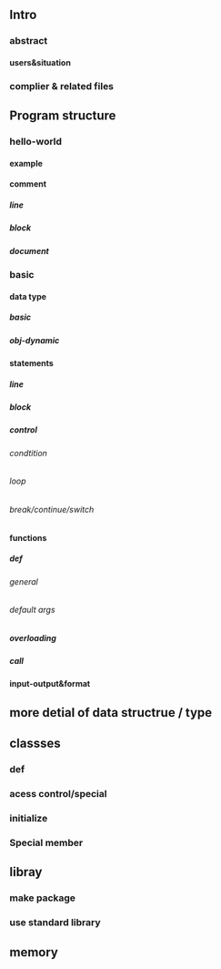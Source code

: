 ## Intro
### abstract
#### users&situation
### complier & related files
## Program structure
### hello-world
#### example 
#### comment
##### line
##### block
##### document
### basic
#### data type
##### basic
##### obj-dynamic
#### statements
##### line
##### block
##### control
###### condtition
###### loop
###### break/continue/switch
#### functions
##### def
###### general
###### default args
##### overloading
##### call
#### input-output&format
## more detial of data structrue / type 
## classses
### def
### acess control/special
### initialize
### Special member
## libray
### make package
### use standard library
## memory
